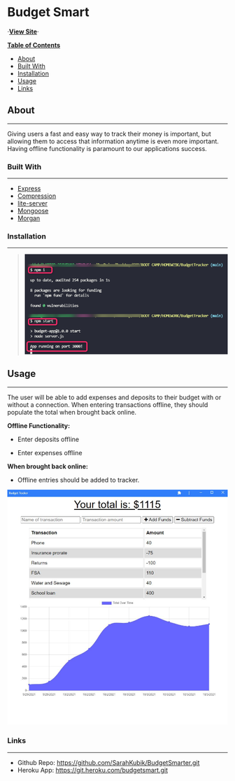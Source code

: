 # Budget Smart #

·[**View Site**](https://git.heroku.com/budgetsmart.git/)·

<!-- TABLE OF CONTENTS -->
[**Table of Contents**](Contents)

* [About](#about)
* [Built With](#BuiltWith)
* [Installation](#Installation)
* [Usage](#Usage)
* [Links](#Links)

<!-- ABOUT THE PROJECT -->
## About ##

---

Giving users a fast and easy way to track their money is important, but allowing them to access that information anytime is even more important. Having offline functionality is paramount to our applications success.

### Built With ###

---

* [Express](https://expressjs.com/)
* [Compression](https://www.npmjs.com/package/compression)
* [lite-server](https://www.npmjs.com/package/lite-server)
* [Mongoose](https://mongoosejs.com/)
* [Morgan](https://www.npmjs.com/package/morgan)
  </br>

### Installation ###

---

> ![Startup](./public/images/Startup.jpg)

## Usage ##

---

The user will be able to add expenses and deposits to their budget with or without a connection. When entering transactions offline, they should populate the total when brought back online.

 **Offline Functionality:**

* Enter deposits offline

* Enter expenses offline

 **When brought back online:**

* Offline entries should be added to tracker.


![BudgetSmart](./public/images/mockup.jpg)

### Links ###

---

* Github Repo: <https://github.com/SarahKubik/BudgetSmarter.git>
* Heroku App: <https://git.heroku.com/budgetsmart.git>
